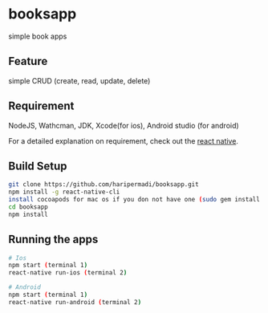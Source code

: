 # booksapp
simple book apps

## Feature
simple CRUD (create, read, update, delete)

## Requirement

NodeJS, Wathcman, JDK, Xcode(for ios), Android studio (for android)

For a detailed explanation on requirement, check out the [react native](https://facebook.github.io/react-native/docs/getting-started.html).

## Build Setup

``` bash
git clone https://github.com/haripermadi/booksapp.git
npm install -g react-native-cli
install cocoapods for mac os if you don not have one (sudo gem install cocoapods)
cd booksapp
npm install
```

## Running the apps

``` bash
# Ios
npm start (terminal 1)
react-native run-ios (terminal 2)

# Android
npm start (terminal 1)
react-native run-android (terminal 2)
```
